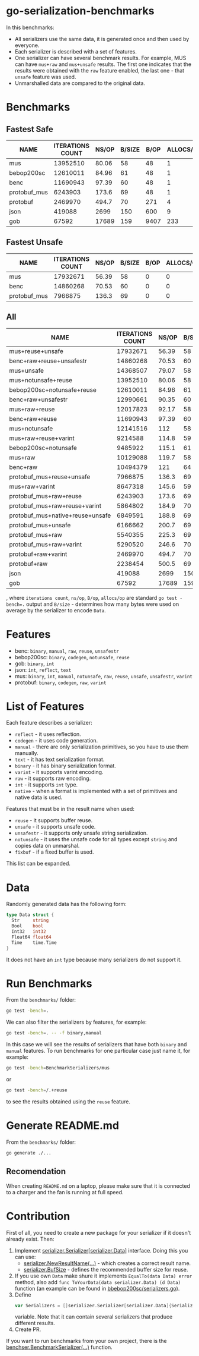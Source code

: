 # go-serialization-benchmarks
In this benchmarks:
- All serializers use the same data, it is generated once and then used by 
  everyone.
- Each serializer is described with a set of features.
- One serializer can have several benchmark results. For example, MUS can have 
  `mus+raw` and `mus+unsafe` results. The first one indicates that the results
  were obtained with the `raw` feature enabled, the last one - that `unsafe` 
  feature was used.
- Unmarshalled data are compared to the original data.  
  
# Benchmarks  
## Fastest Safe
|     NAME     | ITERATIONS COUNT | NS/OP | B/SIZE | B/OP | ALLOCS/OP |
|--------------|------------------|-------|--------|------|-----------|
| mus          |         13952510 | 80.06 |     58 |   48 |         1 |
| bebop200sc   |         12610011 | 84.96 |     61 |   48 |         1 |
| benc         |         11690943 | 97.39 |     60 |   48 |         1 |
| protobuf_mus |          6243903 | 173.6 |     69 |   48 |         1 |
| protobuf     |          2469970 | 494.7 |     70 |  271 |         4 |
| json         |           419088 |  2699 |    150 |  600 |         9 |
| gob          |            67592 | 17689 |    159 | 9407 |       233 |
  
## Fastest Unsafe
|     NAME     | ITERATIONS COUNT | NS/OP | B/SIZE | B/OP | ALLOCS/OP |
|--------------|------------------|-------|--------|------|-----------|
| mus          |         17932671 | 56.39 |     58 |    0 |         0 |
| benc         |         14860268 | 70.53 |     60 |    0 |         0 |
| protobuf_mus |          7966875 | 136.3 |     69 |    0 |         0 |
  
## All
|               NAME               | ITERATIONS COUNT | NS/OP | B/SIZE | B/OP | ALLOCS/OP |
|----------------------------------|------------------|-------|--------|------|-----------|
| mus+reuse+unsafe                 |         17932671 | 56.39 |     58 |    0 |         0 |
| benc+raw+reuse+unsafestr         |         14860268 | 70.53 |     60 |    0 |         0 |
| mus+unsafe                       |         14368507 | 79.07 |     58 |   64 |         1 |
| mus+notunsafe+reuse              |         13952510 | 80.06 |     58 |   48 |         1 |
| bebop200sc+notunsafe+reuse       |         12610011 | 84.96 |     61 |   48 |         1 |
| benc+raw+unsafestr               |         12990661 | 90.35 |     60 |   64 |         1 |
| mus+raw+reuse                    |         12017823 | 92.17 |     58 |   48 |         1 |
| benc+raw+reuse                   |         11690943 | 97.39 |     60 |   48 |         1 |
| mus+notunsafe                    |         12141516 |   112 |     58 |  112 |         2 |
| mus+raw+reuse+varint             |          9214588 | 114.8 |     59 |   48 |         1 |
| bebop200sc+notunsafe             |          9485922 | 115.1 |     61 |  112 |         2 |
| mus+raw                          |         10129088 | 119.7 |     58 |  112 |         2 |
| benc+raw                         |         10494379 |   121 |     64 |  112 |         2 |
| protobuf_mus+reuse+unsafe        |          7966875 | 136.3 |     69 |    0 |         0 |
| mus+raw+varint                   |          8647318 | 145.6 |     59 |  112 |         2 |
| protobuf_mus+raw+reuse           |          6243903 | 173.6 |     69 |   48 |         1 |
| protobuf_mus+raw+reuse+varint    |          5864802 | 184.9 |     70 |   48 |         1 |
| protobuf_mus+native+reuse+unsafe |          6849591 | 188.8 |     69 |  144 |         2 |
| protobuf_mus+unsafe              |          6166662 | 200.7 |     69 |   79 |         1 |
| protobuf_mus+raw                 |          5540355 | 225.3 |     69 |  127 |         2 |
| protobuf_mus+raw+varint          |          5290520 | 246.6 |     70 |  127 |         2 |
| protobuf+raw+varint              |          2469970 | 494.7 |     70 |  271 |         4 |
| protobuf+raw                     |          2238454 | 500.5 |     69 |  271 |         4 |
| json                             |           419088 |  2699 |    150 |  600 |         9 |
| gob                              |            67592 | 17689 |    159 | 9407 |       233 |

, where `iterations count`, `ns/op`, `B/op`, `allocs/op` are standard 
`go test -bench=.` output and `B/size` - determines how many bytes were used on 
average by the serializer to encode `Data`.  
  
# Features
- benc: `binary`, `manual`, `raw`, `reuse`, `unsafestr`
- bebop200sc: `binary`, `codegen`, `notunsafe`, `reuse`
- gob: `binary`, `int`
- json: `int`, `reflect`, `text`
- mus: `binary`, `int`, `manual`, `notunsafe`, `raw`, `reuse`, `unsafe`, `unsafestr`, `varint`
- protobuf: `binary`, `codegen`, `raw`, `varint`
  
# List of Features
Each feature describes a serializer:
- `reflect` - it uses reflection.
- `codegen` - it uses code generation.
- `manual` - there are only serialization primitives, so you have to use them 
  manually.
- `text` - it has text serialization format.
- `binary` -  it has binary serialization format.
- `varint` - it supports varint encoding.
- `raw` - it supports raw encoding.
- `int` - it supports `int` type.
- `native` - when a format is implemented with a set of primitives and native 
  data is used.

Features that must be in the result name when used:
- `reuse` -  it supports buffer reuse.
- `unsafe` - it supports unsafe code.
- `unsafestr` - it supports only unsafe string serialization.
- `notunsafe` - it uses the unsafe code for all types except `string` and copies
  data on unmarshal.
- `fixbuf` - if a fixed buffer is used.

This list can be expanded.

# Data
Randomly generated data has the following form:
```go
type Data struct {
  Str     string
  Bool    bool
  Int32   int32
  Float64 float64
  Time    time.Time
}
```
It does not have an `int` type because many serializers do not support it.

# Run Benchmarks
From the `benchmarks/` folder:
```bash
go test -bench=.
```
We can also filter the serializers by features, for example:
```bash
go test -bench=. -- -f binary,manual
```
In this case we will see the results of serializers that have both `binary`
and `manual` features.
To run benchmarks for one particular case just name it, for example:
```bash
go test -bench=BenchmarkSerializers/mus
```
or
```bash
go test -bench=/.+reuse
```
to see the results obtained using the `reuse` feature.

# Generate README.md
From the `benchmarks/` folder:
```bash
go generate ./...
```

## Recomendation
When creating `README.md` on a laptop, please make sure that it is connected to 
a charger and the fan is running at full speed.

# Contribution
First of all, you need to create a new package for your serializer if it doesn't
already exist. Then:
1. Implement [serializer.Serializer\[serializer.Data\]](serializer/serializer.go) 
   interface. Doing this you can use:
   - [serializer.NewResultName(...)](serializer/result_name.go) - which creates 
     a correct result name.
   - [serializer.BufSize](serializer/serializer.go) - defines the recommended 
     buffer size for reuse.
2. If you use own `Data` make shure it implements `EqualTo(data Data) error` 
   method, also add `func ToYourData(data serializer.Data) (d Data)`
   function (an example can be found in [bbebop200sc/serializers.go](bebop200sc/serializers.go)).
3. Define
   ```go
   var Serializers = []serializer.Serializer[serializer.Data]{Serializer{}}
   ```
   variable. Note that it can contain several serializers that produce different
   results.
4. Create PR.

If you want to run benchmarks from your own project, there is the
[benchser.BenchmarkSerializer(...)](benchser/benchser.go) function.